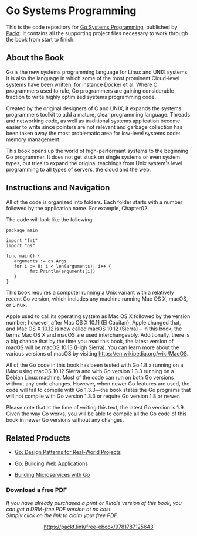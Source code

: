 # Go Systems Programming
This is the code repository for [Go Systems Programming](https://www.packtpub.com/networking-and-servers/go-systems-programming?utm_source=github&utm_medium=repository&utm_campaign=9781787125643), published by [Packt](https://www.packtpub.com/?utm_source=github). It contains all the supporting project files necessary to work through the book from start to finish.
## About the Book


Go is the new systems programming language for Linux and UNIX systems. It is also the language in which some of the most prominent Cloud-level systems have been written, for instance Docker et al. Where C programmers used to rule, Go programmers are gaining considerable traction to write highly optimized systems programming code.

Created by the original designers of C and UNIX, it expands the systems programmers toolkit to add a mature, clear programming language. Threads and networking code, as well as traditional systems application become easier to write since pointers are not relevant and garbage collection has been taken away the most problematic area for low-level systems code: memory management.

This book opens up the world of high-performant systems to the beginning Go programmer. It does not get stuck on single systems or even system types, but tries to expand the original teachings from Unix system's level programming to all types of servers, the cloud and the web.

## Instructions and Navigation
All of the code is organized into folders. Each folder starts with a number followed by the application name. For example, Chapter02.



The code will look like the following:
```
package main 
 
import "fmt" 
import "os" 
 
func main() { 
   arguments := os.Args 
   for i := 0; i < len(arguments); i++ { 
         fmt.Println(arguments[i]) 
   } 
} 
```

This book requires a computer running a Unix variant with a relatively recent Go version, which includes any machine running Mac OS X, macOS, or Linux.

Apple used to call its operating system as Mac OS X followed by the version number; however, after Mac OS X 10.11 (El Capitan), Apple changed that, and Mac OS X 10.12 is now called macOS 10.12 (Sierra) – in this book, the terms Mac OS X and macOS are used interchangeably. Additionally, there is a big chance that by the time you read this book, the latest version of macOS will be macOS 10.13 (High Sierra). You can learn more about the various versions of macOS by visiting https://en.wikipedia.org/wiki/MacOS.

All of the Go code in this book has been tested with Go 1.8.x running on a iMac using macOS 10.12 Sierra and with Go version 1.3.3 running on a Debian Linux machine. Most of the code can run on both Go versions without any code changes. However, when newer Go features are used, the code will fail to compile with Go 1.3.3—the book states the Go programs that will not compile with Go version 1.3.3 or require Go version 1.8 or newer.

Please note that at the time of writing this text, the latest Go version is 1.9. Given the way Go works, you will be able to compile all the Go code of this book in newer Go versions without any changes.

## Related Products
* [Go: Design Patterns for Real-World Projects](https://www.packtpub.com/application-development/go-design-patterns-real-world-projects?utm_source=github&utm_medium=repository&utm_campaign=9781788390552)

* [Go: Building Web Applications](https://www.packtpub.com/application-development/go-building-web-applications?utm_source=github&utm_medium=repository&utm_campaign=9781787123496)

* [Building Microservices with Go](https://www.packtpub.com/application-development/building-microservices-go?utm_source=github&utm_medium=repository&utm_campaign=9781786468666)

### Download a free PDF

 <i>If you have already purchased a print or Kindle version of this book, you can get a DRM-free PDF version at no cost.<br>Simply click on the link to claim your free PDF.</i>
<p align="center"> <a href="https://packt.link/free-ebook/9781787125643">https://packt.link/free-ebook/9781787125643 </a> </p>